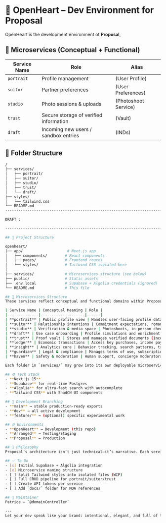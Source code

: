 # 🧠 OpenHeart – Dev Environment for Proposal

OpenHeart is the development environment of **Proposal**, 

## 🧩 Microservices (Conceptual + Functional)

| Service Name | Role | Alias |
|--------------|------|-------|
| `portrait`   | Profile management | (User Profile) |
| `suitor`     | Partner preferences | (User Preferences) |
| `studio`     | Photo sessions & uploads | (Photoshoot Service) |
| `trust`      | Secure storage of verified information | (Vault) |
| `draft`      | Incoming new users / sandbox entries | (INDs) |

## 📁 Folder Structure

```bash
/
├── services/
│   ├── portrait/
│   ├── suitor/
│   ├── studio/
│   ├── trust/
│   └── draft/
├── styles/
│   └── tailwind.css
└── README.md
-----------------------------------------------------------------------------------------------

DRAFT :

-----------------------------------------------------------------------------------------------

## 📁 Project Structure

openheart/
├── app/                    # Next.js app
│   ├── components/        # React components
│   ├── pages/             # Frontend routes
│   └── styles/            # Tailwind CSS isolated here
│
├── services/              # Microservices structure (see below)
├── public/                # Static assets
├── .env.local             # Supabase + Algolia credentials (ignored)
└── README.md              # This file

## 🧩 Microservices Structure
These services reflect conceptual and functional domains within Proposal.

| Service Name | Conceptual Meaning | Role |
|--------------|--------------------|------|
| **portrait** | Public profile view | Handles user-facing profile data (bio, photos, preferences) |
| **suitor** | Relationship intentions | Commitment expectations, romantic status, visibility filters |
| **studio** | Verification & media space | Photoshoots, in-person checks, visual identity checks |
| **draft** | Use case onboarding | Profile simulations and enrichment based on user types (Mike Peaches etc.) |
| **trust** | Proof vault | Stores and manages verified documents (income, ID, family status) |
| **ledger** | Economic transactions | Access key purchases, income payouts, internal credits |
| **insight** | Analytics core | Behavior tracking, search patterns, transparency metrics |
| **guardian** | Legal & compliance | Manages terms of use, subscription legalities, proof-based bans |
| **haven** | Safety & moderation | Human support, concierge moderators, red flag review |

Each folder in `services/` may grow into its own deployable microservice.

## ⚙️ Tech Stack
- **Next.js 15**
- **Supabase** for real-time Postgres
- **Algolia** for ultra-fast search with autocomplete
- **Tailwind CSS** with ShadCN UI components

## 🎯 Development Branching
- **main** → stable production-ready exports
- **dev** → all active development
- **feature/** → (optional) specific experimental work

## 🌐 Environments
- **OpenHeart** → Development (this repo)
- **Arranged** → Testing/Staging
- **Proposal** → Production

## 🧠 Philosophy
Proposal’s architecture isn’t just technical—it’s narrative. Each service name reflects a role in the overall matchmaking journey. This encourages intuitive development, modularity, and better team onboarding.

## ✅ To Do
- [x] Initial Supabase + Algolia integration
- [x] Microservice naming structure
- [ ] Split Tailwind styles into isolated files (WIP)
- [ ] Full CRUD pipeline for portrait/suitor/trust
- [ ] Create API tokens per service
- [ ] Add `docs/` folder for MOA references

## 👤 Maintainer
Patrice – `@domainController`

---
Let your dev speak like your brand: intentional, elegant, and full of trust.

```